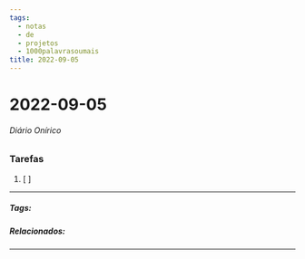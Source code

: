 ```yaml
---
tags:
  - notas
  - de
  - projetos
  - 1000palavrasoumais
title: 2022-09-05  
---
```


# 2022-09-05  

###### Diário Onírico

>

### Tarefas

1. [ ]  

---

##### Tags:

##### Relacionados: 

---

> 
